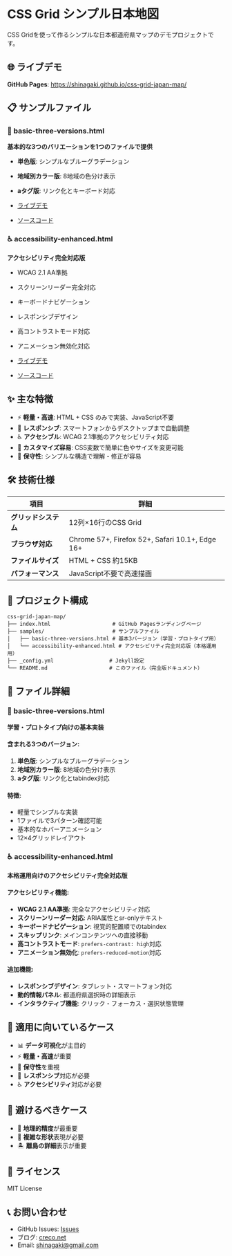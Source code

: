 # CSS Grid シンプル日本地図

CSS Gridを使って作るシンプルな日本都道府県マップのデモプロジェクトです。

## 🌐 ライブデモ

**GitHub Pages**: https://shinagaki.github.io/css-grid-japan-map/

## 📋 サンプルファイル

### 🎨 basic-three-versions.html
**基本的な3つのバリエーションを1つのファイルで提供**
- **単色版**: シンプルなブルーグラデーション
- **地域別カラー版**: 8地域の色分け表示
- **aタグ版**: リンク化とキーボード対応

- [ライブデモ](https://shinagaki.github.io/css-grid-japan-map/samples/basic-three-versions.html)
- [ソースコード](./samples/basic-three-versions.html)

### ♿ accessibility-enhanced.html
**アクセシビリティ完全対応版**
- WCAG 2.1 AA準拠
- スクリーンリーダー完全対応
- キーボードナビゲーション
- レスポンシブデザイン
- 高コントラストモード対応
- アニメーション無効化対応

- [ライブデモ](https://shinagaki.github.io/css-grid-japan-map/samples/accessibility-enhanced.html)
- [ソースコード](./samples/accessibility-enhanced.html)



## ✨ 主な特徴

- ⚡ **軽量・高速**: HTML + CSS のみで実装、JavaScript不要
- 📱 **レスポンシブ**: スマートフォンからデスクトップまで自動調整
- ♿ **アクセシブル**: WCAG 2.1準拠のアクセシビリティ対応
- 🎨 **カスタマイズ容易**: CSS変数で簡単に色やサイズを変更可能
- 🔧 **保守性**: シンプルな構造で理解・修正が容易

## 🛠️ 技術仕様

| 項目 | 詳細 |
|------|------|
| **グリッドシステム** | 12列×16行のCSS Grid |
| **ブラウザ対応** | Chrome 57+, Firefox 52+, Safari 10.1+, Edge 16+ |
| **ファイルサイズ** | HTML + CSS 約15KB |
| **パフォーマンス** | JavaScript不要で高速描画 |

## 📁 プロジェクト構成

```
css-grid-japan-map/
├── index.html                    # GitHub Pagesランディングページ
├── samples/                      # サンプルファイル
│   ├── basic-three-versions.html # 基本3バージョン（学習・プロトタイプ用）
│   └── accessibility-enhanced.html # アクセシビリティ完全対応版（本格運用用）
├── _config.yml                  # Jekyll設定
└── README.md                    # このファイル（完全版ドキュメント）
```

## 📂 ファイル詳細

### 🎨 basic-three-versions.html
**学習・プロトタイプ向けの基本実装**

#### 含まれる3つのバージョン:
1. **単色版**: シンプルなブルーグラデーション
2. **地域別カラー版**: 8地域の色分け表示  
3. **aタグ版**: リンク化とtabindex対応

#### 特徴:
- 軽量でシンプルな実装
- 1ファイルで3パターン確認可能
- 基本的なホバーアニメーション
- 12×4グリッドレイアウト

### ♿ accessibility-enhanced.html
**本格運用向けのアクセシビリティ完全対応版**

#### アクセシビリティ機能:
- **WCAG 2.1 AA準拠**: 完全なアクセシビリティ対応
- **スクリーンリーダー対応**: ARIA属性とsr-onlyテキスト
- **キーボードナビゲーション**: 視覚的配置順でのtabindex
- **スキップリンク**: メインコンテンツへの直接移動
- **高コントラストモード**: `prefers-contrast: high`対応
- **アニメーション無効化**: `prefers-reduced-motion`対応

#### 追加機能:
- **レスポンシブデザイン**: タブレット・スマートフォン対応
- **動的情報パネル**: 都道府県選択時の詳細表示
- **インタラクティブ機能**: クリック・フォーカス・選択状態管理

## 🎯 適用に向いているケース

- 📊 **データ可視化**が主目的
- ⚡ **軽量・高速**が重要
- 🔧 **保守性**を重視
- 📱 **レスポンシブ**対応が必要
- ♿ **アクセシビリティ**対応が必要

## 🚫 避けるべきケース

- 🗾 **地理的精度**が最重要
- 🎨 **複雑な形状**表現が必要
- 🏝️ **離島の詳細**表示が重要

## 📄 ライセンス

MIT License

## 📞 お問い合わせ

- GitHub Issues: [Issues](https://github.com/shinagaki/css-grid-japan-map/issues)
- ブログ: [creco.net](https://creco.net/css-grid-japan-map/)
- Email: shinagaki@gmail.com
